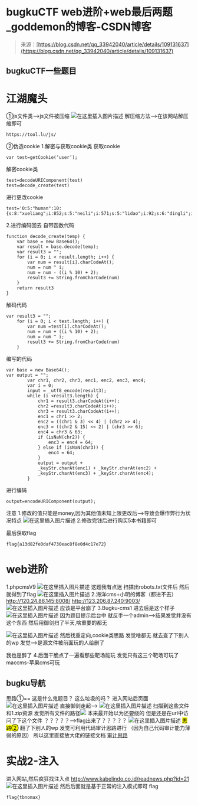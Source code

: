 <!--yml
category: 未分类
date: 2022-04-26 14:48:57
-->

# bugkuCTF web进阶+web最后两题_goddemon的博客-CSDN博客

> 来源：[https://blog.csdn.net/qq_33942040/article/details/109131637](https://blog.csdn.net/qq_33942040/article/details/109131637)

## bugkuCTF一些题目

# 江湖魔头

①js文件类–>js文件被压缩
![在这里插入图片描述](img/3d805408431c41a93a02d218b1276148.png)
解压缩方法–>在该网站解压缩即可

```
https://tool.lu/js/ 
```

②伪造cookie
1.解密与获取cookie类
获取cookie

```
var test=getCookie(‘user’); 
```

解密cookie类

```
test=decodeURIComponent(test)
test=decode_create(test) 
```

进行更改cookie

```
test='O:5:"human":10:{s:8:"xueliang";i:852;s:5:"neili";i:571;s:5:"lidao";i:92;s:6:"dingli";i:73;s:7:"waigong";i:0;s:7:"neigong";i:0;s:7:"jingyan";i:0;s:6:"yelian";i:0;s:5:"money";i:100000;s:4:"flag";s:1:"0";}' 
```

2.进行编码回去
自带函数代码

```
function decode_create(temp) {
	var base = new Base64();
	var result = base.decode(temp);
	var result3 = "";
	for (i = 0; i < result.length; i++) {
		var num = result[i].charCodeAt();
		num = num ^ i;
		num = num - ((i % 10) + 2);
		result3 += String.fromCharCode(num)
	}
	return result3
} 
```

解码代码

```
var result3 = "";
	for (i = 0; i < test.length; i++) {
		var num =test[i].charCodeAt();
		num = num + ((i % 10) + 2);
		num = num ^ i;
		result3 += String.fromCharCode(num)
	} 
```

编写的代码

```
var base = new Base64();
var output = "";
		var chr1, chr2, chr3, enc1, enc2, enc3, enc4;
		var i = 0;
		input = _utf8_encode(result3);
		while (i <result3.length) {
			chr1 = result3.charCodeAt(i++);
			chr2 =result3.charCodeAt(i++);
			chr3 = result3.charCodeAt(i++);
			enc1 = chr1 >> 2;
			enc2 = ((chr1 & 3) << 4) | (chr2 >> 4);
			enc3 = ((chr2 & 15) << 2) | (chr3 >> 6);
			enc4 = chr3 & 63;
			if (isNaN(chr2)) {
				enc3 = enc4 = 64;
			} else if (isNaN(chr3)) {
				enc4 = 64;
			}
			output = output +
			_keyStr.charAt(enc1) + _keyStr.charAt(enc2) +
			_keyStr.charAt(enc3) + _keyStr.charAt(enc4);
		} 
```

进行编码

```
output=encodeURIComponent(output); 
```

注意
1.修改的值只能是money,因为其他值未知上限更改后–>导致会爆作弊行为状况特点
![在这里插入图片描述](img/e83e1aafa517e2199e67db317965bd0c.png)
2.修改完钱后进行购买5本书籍即可

最后获取flag

```
flag{a13d82fe0daf4730eac8f8e0d4c17e72} 
```

# web进阶

1.phpcmsV9
![在这里插入图片描述](img/294f22aea625fe50f54e86914803d57b.png)
这题我有点迷
扫描出robots.txt文件后 然后就得到了flag
![在这里插入图片描述](img/78d14d2fb747cfa3fbd13d8addc82c45.png)
2.海洋cms+小明的博客（都进不去）
http://120.24.86.145:8008/
http://123.206.87.240:9003/
![在这里插入图片描述](img/5f3d557ba84ac59e69f00bfd7b186930.png)
应该是平台崩了
3.Bugku-cms1
进去后是这个样子
![在这里插入图片描述](img/aa8cf4d0bc2adabb6fb35fa4c06d5905.png)
因为题目提示后台中
就反手一个admin–>结果发觉并没有这个东西
然后用御剑扫了半天,啥重要的都无

![在这里插入图片描述](img/68da96513cc90676b9a206839e14ec9d.png)
然后找重定向,cookie类思路
发觉啥都无
就去查了下别人的wp
发觉–>是源文件被前面玩的人给删了

我也是醉了
4.后面干脆点了一遍看那些靶场能玩
发觉只有这三个靶场可玩了
maccms-苹果cms可玩

## bugku导航

思路①==
这是什么鬼题目？
这么垃圾的吗？
进入网站后页面
![在这里插入图片描述](img/7f1fdf3b0771f27ba154a7cb993692f8.png)
直接御剑走起–>
![在这里插入图片描述](img/d5db4d612234522a808c48a81632e0f7.png)
扫描到这些文件和1.zip资源
发觉所有文件的路径![](img/76cc84aa2869a95454c05400d985f07a.png)
本来最开始以为还要绕的
但是还是在url中访问了下这个文件
？？？？？–>flag出来了？？？？？
![在这里插入图片描述](img/5eee00d1dfcf04101325243415b2304c.png)
<mark>思路②</mark>
翻了下别人的wp
发觉可利用代码审计思路进行
（因为自己代码审计能力薄弱的原因）
所以这里直接放大佬的链接文档
[审计思路](https://blog.csdn.net/qq_43233085/article/details/105256209)

# 实战2-注入

进入网站,然后疯狂找注入点
http://www.kabelindo.co.id/readnews.php?id=21
![在这里插入图片描述](img/3a579d78f94ee65d742053a4368b517a.png)
然后后面就是基于正常的注入模式即可
flag

```
flag{tbnomax} 
```